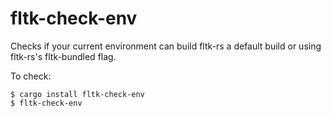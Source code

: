 # fltk-check-env

Checks if your current environment can build fltk-rs a default build or using fltk-rs's fltk-bundled flag.

To check:
```
$ cargo install fltk-check-env
$ fltk-check-env
```